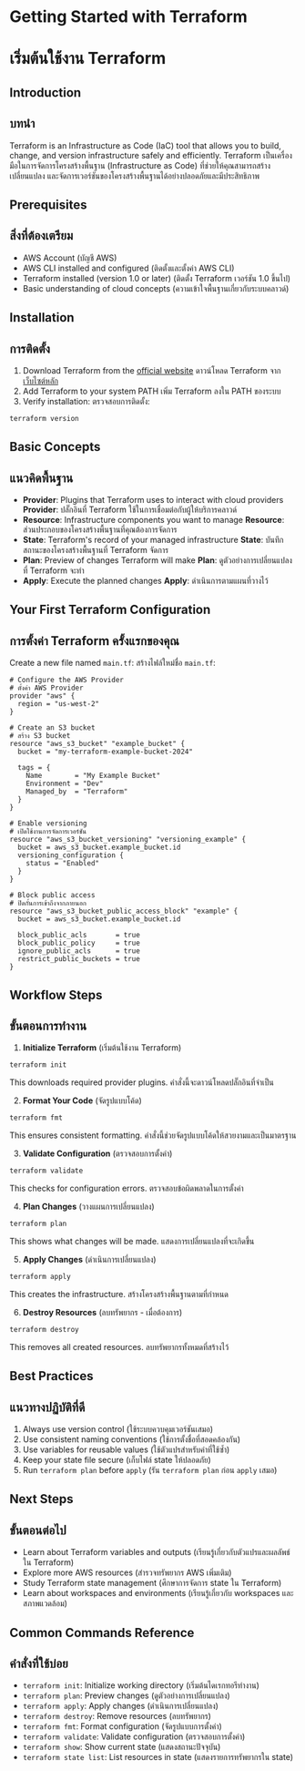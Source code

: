 # Getting Started with Terraform
# เริ่มต้นใช้งาน Terraform

## Introduction
## บทนำ
Terraform is an Infrastructure as Code (IaC) tool that allows you to build, change, and version infrastructure safely and efficiently.
Terraform เป็นเครื่องมือในการจัดการโครงสร้างพื้นฐาน (Infrastructure as Code) ที่ช่วยให้คุณสามารถสร้าง เปลี่ยนแปลง และจัดการเวอร์ชันของโครงสร้างพื้นฐานได้อย่างปลอดภัยและมีประสิทธิภาพ

## Prerequisites
## สิ่งที่ต้องเตรียม
- AWS Account (บัญชี AWS)
- AWS CLI installed and configured (ติดตั้งและตั้งค่า AWS CLI)
- Terraform installed (version 1.0 or later) (ติดตั้ง Terraform เวอร์ชัน 1.0 ขึ้นไป)
- Basic understanding of cloud concepts (ความเข้าใจพื้นฐานเกี่ยวกับระบบคลาวด์)

## Installation
## การติดตั้ง
1. Download Terraform from the [official website](https://www.terraform.io/downloads.html)
   ดาวน์โหลด Terraform จาก[เว็บไซต์หลัก](https://www.terraform.io/downloads.html)
2. Add Terraform to your system PATH
   เพิ่ม Terraform ลงใน PATH ของระบบ
3. Verify installation:
   ตรวจสอบการติดตั้ง:
```bash
terraform version
```

## Basic Concepts
## แนวคิดพื้นฐาน
- **Provider**: Plugins that Terraform uses to interact with cloud providers
  **Provider**: ปลั๊กอินที่ Terraform ใช้ในการเชื่อมต่อกับผู้ให้บริการคลาวด์
- **Resource**: Infrastructure components you want to manage
  **Resource**: ส่วนประกอบของโครงสร้างพื้นฐานที่คุณต้องการจัดการ
- **State**: Terraform's record of your managed infrastructure
  **State**: บันทึกสถานะของโครงสร้างพื้นฐานที่ Terraform จัดการ
- **Plan**: Preview of changes Terraform will make
  **Plan**: ดูตัวอย่างการเปลี่ยนแปลงที่ Terraform จะทำ
- **Apply**: Execute the planned changes
  **Apply**: ดำเนินการตามแผนที่วางไว้

## Your First Terraform Configuration
## การตั้งค่า Terraform ครั้งแรกของคุณ
Create a new file named `main.tf`:
สร้างไฟล์ใหม่ชื่อ `main.tf`:

```hcl
# Configure the AWS Provider
# ตั้งค่า AWS Provider
provider "aws" {
  region = "us-west-2"
}

# Create an S3 bucket
# สร้าง S3 bucket
resource "aws_s3_bucket" "example_bucket" {
  bucket = "my-terraform-example-bucket-2024"
  
  tags = {
    Name        = "My Example Bucket"
    Environment = "Dev"
    Managed_by  = "Terraform"
  }
}

# Enable versioning
# เปิดใช้งานการจัดการเวอร์ชัน
resource "aws_s3_bucket_versioning" "versioning_example" {
  bucket = aws_s3_bucket.example_bucket.id
  versioning_configuration {
    status = "Enabled"
  }
}

# Block public access
# ปิดกั้นการเข้าถึงจากภายนอก
resource "aws_s3_bucket_public_access_block" "example" {
  bucket = aws_s3_bucket.example_bucket.id

  block_public_acls       = true
  block_public_policy     = true
  ignore_public_acls      = true
  restrict_public_buckets = true
}
```

## Workflow Steps
## ขั้นตอนการทำงาน

1. **Initialize Terraform** (เริ่มต้นใช้งาน Terraform)
```bash
terraform init
```
This downloads required provider plugins.
คำสั่งนี้จะดาวน์โหลดปลั๊กอินที่จำเป็น

2. **Format Your Code** (จัดรูปแบบโค้ด)
```bash
terraform fmt
```
This ensures consistent formatting.
คำสั่งนี้ช่วยจัดรูปแบบโค้ดให้สวยงามและเป็นมาตรฐาน

3. **Validate Configuration** (ตรวจสอบการตั้งค่า)
```bash
terraform validate
```
This checks for configuration errors.
ตรวจสอบข้อผิดพลาดในการตั้งค่า

4. **Plan Changes** (วางแผนการเปลี่ยนแปลง)
```bash
terraform plan
```
This shows what changes will be made.
แสดงการเปลี่ยนแปลงที่จะเกิดขึ้น

5. **Apply Changes** (ดำเนินการเปลี่ยนแปลง)
```bash
terraform apply
```
This creates the infrastructure.
สร้างโครงสร้างพื้นฐานตามที่กำหนด

6. **Destroy Resources** (ลบทรัพยากร - เมื่อต้องการ)
```bash
terraform destroy
```
This removes all created resources.
ลบทรัพยากรทั้งหมดที่สร้างไว้

## Best Practices
## แนวทางปฏิบัติที่ดี
1. Always use version control (ใช้ระบบควบคุมเวอร์ชันเสมอ)
2. Use consistent naming conventions (ใช้การตั้งชื่อที่สอดคล้องกัน)
3. Use variables for reusable values (ใช้ตัวแปรสำหรับค่าที่ใช้ซ้ำ)
4. Keep your state file secure (เก็บไฟล์ state ให้ปลอดภัย)
5. Run `terraform plan` before `apply` (รัน `terraform plan` ก่อน `apply` เสมอ)

## Next Steps
## ขั้นตอนต่อไป
- Learn about Terraform variables and outputs (เรียนรู้เกี่ยวกับตัวแปรและผลลัพธ์ใน Terraform)
- Explore more AWS resources (สำรวจทรัพยากร AWS เพิ่มเติม)
- Study Terraform state management (ศึกษาการจัดการ state ใน Terraform)
- Learn about workspaces and environments (เรียนรู้เกี่ยวกับ workspaces และสภาพแวดล้อม)

## Common Commands Reference
## คำสั่งที่ใช้บ่อย
- `terraform init`: Initialize working directory (เริ่มต้นไดเรกทอรีทำงาน)
- `terraform plan`: Preview changes (ดูตัวอย่างการเปลี่ยนแปลง)
- `terraform apply`: Apply changes (ดำเนินการเปลี่ยนแปลง)
- `terraform destroy`: Remove resources (ลบทรัพยากร)
- `terraform fmt`: Format configuration (จัดรูปแบบการตั้งค่า)
- `terraform validate`: Validate configuration (ตรวจสอบการตั้งค่า)
- `terraform show`: Show current state (แสดงสถานะปัจจุบัน)
- `terraform state list`: List resources in state (แสดงรายการทรัพยากรใน state)
